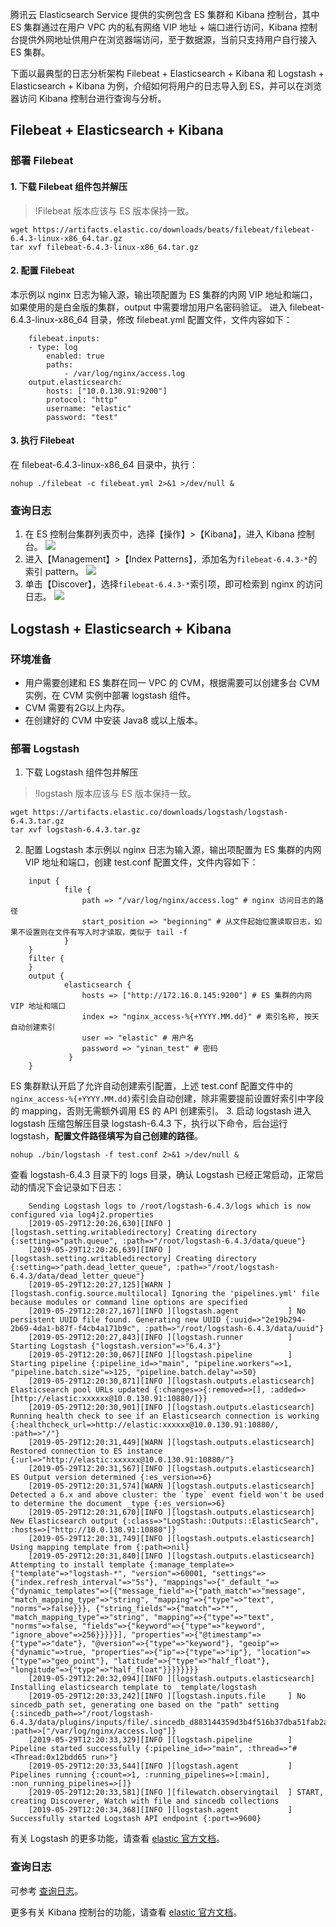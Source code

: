 腾讯云 Elasticsearch Service 提供的实例包含 ES 集群和 Kibana 控制台，其中 ES 集群通过在用户 VPC 内的私有网络 VIP 地址 + 端口进行访问，Kibana 控制台提供外网地址供用户在浏览器端访问，至于数据源，当前只支持用户自行接入 ES 集群。

下面以最典型的日志分析架构 Filebeat + Elasticsearch + Kibana 和 Logstash + Elasticsearch + Kibana 为例，介绍如何将用户的日志导入到 ES，并可以在浏览器访问 Kibana 控制台进行查询与分析。

## Filebeat + Elasticsearch + Kibana
### 部署 Filebeat

#### 1. 下载 Filebeat 组件包并解压
>!Filebeat 版本应该与 ES 版本保持一致。
>
```
wget https://artifacts.elastic.co/downloads/beats/filebeat/filebeat-6.4.3-linux-x86_64.tar.gz   
tar xvf filebeat-6.4.3-linux-x86_64.tar.gz
```

#### 2. 配置 Filebeat
本示例以 nginx 日志为输入源，输出项配置为 ES 集群的内网 VIP 地址和端口，如果使用的是白金版的集群，output 中需要增加用户名密码验证。
进入 filebeat-6.4.3-linux-x86_64 目录，修改 filebeat.yml 配置文件，文件内容如下：
```
	filebeat.inputs:
	- type: log
  		enabled: true
  		paths:
    		- /var/log/nginx/access.log
	output.elasticsearch:
  		hosts: ["10.0.130.91:9200"]
  		protocol: "http"
  		username: "elastic"
  		password: "test"
```

#### 3. 执行 Filebeat
在 filebeat-6.4.3-linux-x86_64 目录中，执行：
```
nohup ./filebeat -c filebeat.yml 2>&1 >/dev/null &
```

[](id:jump)
### 查询日志
1. 在 ES 控制台集群列表页中，选择【操作】>【Kibana】，进入 Kibana 控制台。
![](https://main.qcloudimg.com/raw/cad0d52d12fca62a0c875f0393b1db66.png)
2. 进入【Management】>【Index Patterns】，添加名为`filebeat-6.4.3-*`的索引 pattern。
![](https://main.qcloudimg.com/raw/237c9406b30023323fa4108e4575488f.png)
3. 单击【Discover】，选择`filebeat-6.4.3-*`索引项，即可检索到 nginx 的访问日志。
![](https://main.qcloudimg.com/raw/552277436bab4818fedce01b410703e5.png)

## Logstash + Elasticsearch + Kibana
### 环境准备
- 用户需要创建和 ES 集群在同一 VPC 的 CVM，根据需要可以创建多台 CVM 实例，在 CVM 实例中部署 logstash 组件。
- CVM 需要有2G以上内存。
- 在创建好的 CVM 中安装 Java8 或以上版本。

### 部署 Logstash
1. 下载 Logstash 组件包并解压
>!logstash 版本应该与 ES 版本保持一致。
>
```
wget https://artifacts.elastic.co/downloads/logstash/logstash-6.4.3.tar.gz
tar xvf logstash-6.4.3.tar.gz
```
2. 配置 Logstash
本示例以 nginx 日志为输入源，输出项配置为 ES 集群的内网 VIP 地址和端口，创建 test.conf 配置文件，文件内容如下：
```
	input {
			file {
				path => "/var/log/nginx/access.log" # nginx 访问日志的路径
				start_position => "beginning" # 从文件起始位置读取日志，如果不设置则在文件有写入时才读取，类似于 tail -f
	        }
	}
	filter {
	}
	output {
			elasticsearch {
				hosts => ["http://172.16.0.145:9200"] # ES 集群的内网 VIP 地址和端口
				index => "nginx_access-%{+YYYY.MM.dd}" # 索引名称, 按天自动创建索引
				user => "elastic" # 用户名
				password => "yinan_test" # 密码
			 }
	}
```
ES 集群默认开启了允许自动创建索引配置，上述 test.conf 配置文件中的`nginx_access-%{+YYYY.MM.dd}`索引会自动创建，除非需要提前设置好索引中字段的 mapping，否则无需额外调用 ES 的 API 创建索引。
3. 启动 logstash
进入 logstash 压缩包解压目录 logstash-6.4.3 下，执行以下命令，后台运行 logstash，**配置文件路径填写为自己创建的路径**。
```
nohup ./bin/logstash -f test.conf 2>&1 >/dev/null &
```
查看 logstash-6.4.3 目录下的 logs 目录，确认 Logstash 已经正常启动，正常启动的情况下会记录如下日志：
```
	Sending Logstash logs to /root/logstash-6.4.3/logs which is now configured via log4j2.properties
	[2019-05-29T12:20:26,630][INFO ][logstash.setting.writabledirectory] Creating directory {:setting=>"path.queue", :path=>"/root/logstash-6.4.3/data/queue"}
	[2019-05-29T12:20:26,639][INFO ][logstash.setting.writabledirectory] Creating directory {:setting=>"path.dead_letter_queue", :path=>"/root/logstash-6.4.3/data/dead_letter_queue"}
	[2019-05-29T12:20:27,125][WARN ][logstash.config.source.multilocal] Ignoring the 'pipelines.yml' file because modules or command line options are specified
	[2019-05-29T12:20:27,167][INFO ][logstash.agent           ] No persistent UUID file found. Generating new UUID {:uuid=>"2e19b294-2b69-4da1-b87f-f4cb4a171b9c", :path=>"/root/logstash-6.4.3/data/uuid"}
	[2019-05-29T12:20:27,843][INFO ][logstash.runner          ] Starting Logstash {"logstash.version"=>"6.4.3"}
	[2019-05-29T12:20:30,067][INFO ][logstash.pipeline        ] Starting pipeline {:pipeline_id=>"main", "pipeline.workers"=>1, "pipeline.batch.size"=>125, "pipeline.batch.delay"=>50}
	[2019-05-29T12:20:30,871][INFO ][logstash.outputs.elasticsearch] Elasticsearch pool URLs updated {:changes=>{:removed=>[], :added=>[http://elastic:xxxxxx@10.0.130.91:10880/]}}
	[2019-05-29T12:20:30,901][INFO ][logstash.outputs.elasticsearch] Running health check to see if an Elasticsearch connection is working {:healthcheck_url=>http://elastic:xxxxxx@10.0.130.91:10880/, :path=>"/"}
	[2019-05-29T12:20:31,449][WARN ][logstash.outputs.elasticsearch] Restored connection to ES instance {:url=>"http://elastic:xxxxxx@10.0.130.91:10880/"}
	[2019-05-29T12:20:31,567][INFO ][logstash.outputs.elasticsearch] ES Output version determined {:es_version=>6}
	[2019-05-29T12:20:31,574][WARN ][logstash.outputs.elasticsearch] Detected a 6.x and above cluster: the `type` event field won't be used to determine the document _type {:es_version=>6}
	[2019-05-29T12:20:31,670][INFO ][logstash.outputs.elasticsearch] New Elasticsearch output {:class=>"LogStash::Outputs::ElasticSearch", :hosts=>["http://10.0.130.91:10880"]}
	[2019-05-29T12:20:31,749][INFO ][logstash.outputs.elasticsearch] Using mapping template from {:path=>nil}
	[2019-05-29T12:20:31,840][INFO ][logstash.outputs.elasticsearch] Attempting to install template {:manage_template=>{"template"=>"logstash-*", "version"=>60001, "settings"=>{"index.refresh_interval"=>"5s"}, "mappings"=>{"_default_"=>{"dynamic_templates"=>[{"message_field"=>{"path_match"=>"message", "match_mapping_type"=>"string", "mapping"=>{"type"=>"text", "norms"=>false}}}, {"string_fields"=>{"match"=>"*", "match_mapping_type"=>"string", "mapping"=>{"type"=>"text", "norms"=>false, "fields"=>{"keyword"=>{"type"=>"keyword", "ignore_above"=>256}}}}}], "properties"=>{"@timestamp"=>{"type"=>"date"}, "@version"=>{"type"=>"keyword"}, "geoip"=>{"dynamic"=>true, "properties"=>{"ip"=>{"type"=>"ip"}, "location"=>{"type"=>"geo_point"}, "latitude"=>{"type"=>"half_float"}, "longitude"=>{"type"=>"half_float"}}}}}}}}
	[2019-05-29T12:20:32,094][INFO ][logstash.outputs.elasticsearch] Installing elasticsearch template to _template/logstash
	[2019-05-29T12:20:33,242][INFO ][logstash.inputs.file     ] No sincedb_path set, generating one based on the "path" setting {:sincedb_path=>"/root/logstash-6.4.3/data/plugins/inputs/file/.sincedb_d883144359d3b4f516b37dba51fab2a2", :path=>["/var/log/nginx/access.log"]}
	[2019-05-29T12:20:33,329][INFO ][logstash.pipeline        ] Pipeline started successfully {:pipeline_id=>"main", :thread=>"#<Thread:0x12bdd65 run>"}
	[2019-05-29T12:20:33,544][INFO ][logstash.agent           ] Pipelines running {:count=>1, :running_pipelines=>[:main], :non_running_pipelines=>[]}
	[2019-05-29T12:20:33,581][INFO ][filewatch.observingtail  ] START, creating Discoverer, Watch with file and sincedb collections
	[2019-05-29T12:20:34,368][INFO ][logstash.agent           ] Successfully started Logstash API endpoint {:port=>9600}
```
有关 Logstash 的更多功能，请查看 [elastic 官方文档](https://www.elastic.co/products/logstash)。

### 查询日志

可参考 [查询日志](#jump)。

更多有关 Kibana 控制台的功能，请查看 [elastic 官方文档](https://www.elastic.co/cn/products/kibana)。

